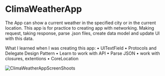 # ClimaWeatherApp

The App can show a current weather in the specified city or in the current location.
This app is for practice to creating app with networking. Making request, taking response, parse .json files, create data model and update UI with this data.

What I learned when I was creating this app:
 • UITextField
 • Protocols and Delegate Design Pattern
 • Learn to work with API 
 • Parse JSON
 • work with closures, extentions
 • CoreLocation

![ClimaWeatherAppScreenShoots](https://user-images.githubusercontent.com/68674699/131225802-87ffc3b6-41e6-46fd-a940-1eda9c379139.png)


